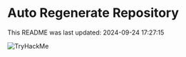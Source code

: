 # Auto Regenerate Repository

This README was last updated: 2024-09-24 17:27:15

 ![TryHackMe](https://tryhackme.com/badge/533634)